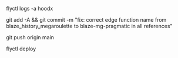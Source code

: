flyctl logs -a hoodx

git add -A && git commit -m "fix: correct edge function name from blaze_history_megaroulette to blaze-mg-pragmatic in all references"

git push origin main

flyctl deploy